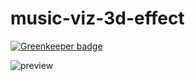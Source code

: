 # music-viz-3d-effect

[![Greenkeeper badge](https://badges.greenkeeper.io/jcblw/music-viz-3d-effect.svg)](https://greenkeeper.io/)

![preview](https://media.giphy.com/media/KzOUKDwGiKac/giphy.gif)
